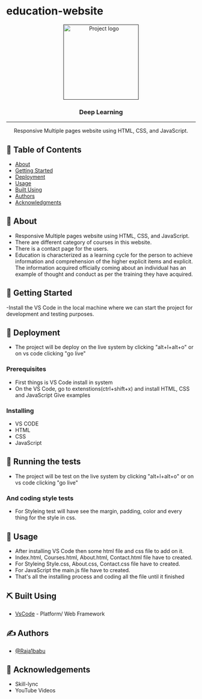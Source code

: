 # education-website
<p align="center">
  <a href="" rel="noopener">
 <img width=200px height=200px src="https://i.imgur.com/6wj0hh6.jpg" alt="Project logo"></a>
</p>

<h3 align="center">Deep Learning</h3>

---

<p align="center"> Responsive Multiple pages website using HTML, CSS, and JavaScript.
    <br> 
</p>

## 📝 Table of Contents
- [About](#about)
- [Getting Started](#getting_started)
- [Deployment](#deployment)
- [Usage](#usage)
- [Built Using](#built_using)
- [Authors](#authors)
- [Acknowledgments](#acknowledgement)

## 🧐 About <a name = "about"></a>
- Responsive Multiple pages website using HTML, CSS, and JavaScript.
- There are different category of courses in this website.
- There is a contact page for the users.
- Education is characterized as a learning cycle for the person to achieve information and comprehension of the higher explicit items and explicit. The information acquired officially coming about an individual has an example of thought and conduct as per the training they have acquired.

## 🏁 Getting Started <a name = "getting_started"></a>
-Install the VS Code in the local machine where we can start the project for development and testing purposes.

## 🏁 Deployment <a name = "deployment"></a>
- The project will be deploy on the live system by clicking "alt+l+alt+o"
or on vs code clicking "go live"

### Prerequisites
- First things is VS Code install in system
- On the VS Code, go to extenstions(ctrl+shift+x) and install HTML, CSS and JavaScript 
Give examples

### Installing
- VS CODE
- HTML
- CSS
- JavaScript

## 🔧 Running the tests <a name = "tests"></a>
- The project will be test on the live system by clicking "alt+l+alt+o"
or on vs code clicking "go live"

### And coding style tests
- For Styleing test will have see the margin, padding, color and every thing for the style in css.

## 🎈 Usage <a name="usage"></a>
- After installing VS Code then some html file and css file to add on it.
- Index.html, Courses.html, About.html, Contact.html file have to created.
- For Styleing Style.css, About.css, Contact.css file have to created.
- For JavaScript the main.js file have to created.
- That's all the installing process and coding all the file until it finished

## ⛏️ Built Using <a name = "built_using"></a>
- [VsCode](https://www.VsCode.com/) - Platform/ Web Framework

## ✍️ Authors <a name = "authors"></a>
- [@Raja1babu](https://github.com/Raja1babu)

## 🎉 Acknowledgements <a name = "acknowledgement"></a>
- Skill-lync
- YouTube Videos

